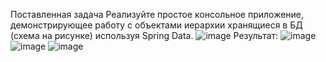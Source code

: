 Поставленная задача
Реализуйте простое консольное приложение, демонстрирующее работу с объектами иерархии хранящиеся в БД (схема на рисунке) используя Spring Data.
![image](https://github.com/Recwayer/SpringDataPractice/assets/95271934/1ba0cb97-198c-4228-a367-7ae83d8fc455)
Результат:
![image](https://github.com/Recwayer/SpringDataPractice/assets/95271934/1312eaa7-3d2f-4501-8194-ef3e6b99bfc5)
![image](https://github.com/Recwayer/SpringDataPractice/assets/95271934/56350a91-6199-4e1b-84b1-a3b318336a69)
![image](https://github.com/Recwayer/SpringDataPractice/assets/95271934/198123f7-97d4-4f42-90ec-8263c9b7dab8)


